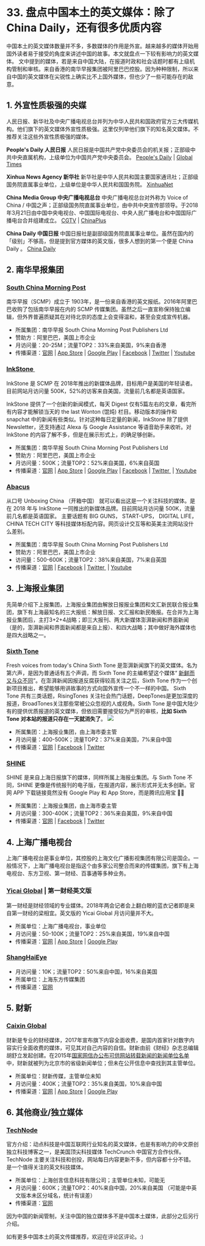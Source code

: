# 33. 盘点中国本土的英文媒体：除了 China Daily，还有很多优质内容

中国本土的英文媒体数量并不多，多数媒体的作用是外宣。越来越多的媒体开始用国外读者易于接受的角度来讲述中国的故事。本文就盘点一下较有影响力的英文媒体。
文中提到的媒体，若是来自中国大陆，在报道时政和社会话题时都有上级机构管制和审核。来自香港的南华早报集团被阿里巴巴控股。因为种种限制，所以来自中国的英文媒体在尖锐性上确实比不上国外媒体，但也少了一些可能存在的敌意。


## 1. 外宣性质极强的央媒
人民日报、新华社及中央广播电视总台并列为中华人民共和国政府官方三大传媒机构。他们旗下的英文媒体外宣性质极强。这里仅列举他们旗下的知名英文媒体。不推荐关注这些外宣性质极强的媒体。

**People's Daily 人民日报**
人民日报是中国共产党中央委员会的机关报；正部级中共中央直属机构，上级单位为中国共产党中央委员会。
[People's Daily](http://en.people.cn/) | [Global Times](http://www.globaltimes.cn/)

**Xinhua News Agency 新华社**
新华社是中华人民共和国主要国家通讯社；正部级国务院直属事业单位，上级单位是中华人民共和国国务院。
[XinhuaNet](http://www.xinhuanet.com/english/)

**China Media Group 中央广播电视总台** 
中央广播电视总台对外称为 Voice of China / 中国之声；正部级国务院直属事业单位，由中共中央宣传部领导。于2018年3月21日由中国中央电视台、中国国际电视台、中央人民广播电台和中国国际广播电台合并组建成立。
[CGTV](https://www.cgtn.com/) | [ChinaPlus](http://chinaplus.cri.cn/) 

**China Daily 中国日报**
中国日报社是副部级国务院直属事业单位。虽然在国内的「级别」不够高，但是提到官方媒体的英文版，很多人想到的第一个便是 China Daily 。
[China Daily](http://www.chinadaily.com.cn/)

## 2. 南华早报集团
### **[South China Morning Post](https://www.scmp.com/)**
南华早报（SCMP）成立于 1903年，是一份来自香港的英文报纸。2016年阿里巴巴收购了包括南华早报在内的 SCMP 传媒集团。虽然之后一直宣称保持独立编辑，但外界普遍质疑其在对待北京的态度上会变得温和，甚至会变成宣传机器。
- 所属集团：南华早报 South China Morning Post Publishers Ltd
- 赞助方：阿里巴巴，美国上市企业
- 月访问量：20-25M；流量TOP2：33%来自美国，9%来自香港
- 传播渠道：[官网](https://www.scmp.com/) | [App Store](https://app.scmp.com/app/) | [Google Play](https://app.scmp.com/app/) | [Facebook](https://www.facebook.com/scmp) | [Twitter](https://www.twitter.com/scmpnews) | [Youtube](https://www.youtube.com/southchinamorningpost)

### **[InkStone ](https://www.inkstonenews.com)**
InkStone 是 SCMP 在 2018年推出的新媒体品牌，目标用户是美国的年轻读者。目前网站月访问量 500K，52%的访客来自美国，流量前几名都是英语国家。

InkStone 提供了一个创新的新闻模式，每天 Digest 仅有5篇左右的文章，看完所有内容才能解锁当天的 the last Wonton (馄炖) 栏目。移动版本的操作和 snapchat 中的新闻有些类似。针对这种每日定量的新闻，InkStone 除了提供 Newsletter，还支持通过 Alexa 与 Google Assistance 等语音助手来收听。对 InkStone 的内容了解不多，但是在展示形式上，的确足够创新。

- 所属集团：南华早报 South China Morning Post Publishers Ltd
- 赞助方：阿里巴巴，美国上市企业
- 月访问量：500K；流量TOP2：52%来自美国，6%来自英国
- 传播渠道：[官网](https://www.inkstonenews.com/) | [App Store](https://itunes.apple.com/us/app/inkstone/id1321278840?ls=1&mt=8) | [Google Play](https://play.google.com/store/apps/details?id=com.scmp.inkstone&hl=en) | [Facebook](https://www.facebook.com/InkstoneNews) | [Twitter ](https://twitter.com/InkstoneNews) | [Youtube](https://www.youtube.com/inkstone)

### **[Abacus](https://www.abacusnews.com/)**
从口号 Unboxing China （开箱中国） 就可以看出这是一个关注科技的媒体。是在 2018 年与 InkStone 一同推出的新媒体品牌。目前网站月访问量 500K，流量前几名都是英语国家。
主要话题有 BIG GUNS， START-UPS， DIGITAL LIFE， CHINA TECH CITY 等科技媒体标配内容。网页设计交互等和英美主流网站没什么差别。

- 所属集团：南华早报 South China Morning Post Publishers Ltd
- 赞助方：阿里巴巴，美国上市企业
- 访问量：500-600K；流量TOP2：38%来自美国，7%来自英国
- 传播渠道：[官网](https://www.abacusnews.com/) | [Facebook](https://www.facebook.com/AbacusNews) | [Twitter ](https://twitter.com/AbacusNews) | [Youtube](https://www.youtube.com/abacusnews)


## 3. 上海报业集团
先简单介绍下上报集团，上海报业集团由解放日报报业集团和文汇新民联合报业集团，旗下有上海最知名的三大报纸：解放日报、文汇报和新民晚报。在合并为上海报业集团后，主打3+2+4战略；即三大报刊、两大新媒体澎湃新闻和界面新闻（是的，澎湃新闻和界面新闻都是来自上报）、和四大战略；其中做好海外媒体也是四大战略之一。

### **[Sixth Tone](http://www.sixthtone.com/)**
Fresh voices from today's China
Sixth Tone 是澎湃新闻旗下的英文媒体。名为第六声，是因为普通话有五个声调，而 Sixth Tone 的主编希望这个媒体“ [新鲜而又与众不同](https://cn.nytimes.com/business/20160406/c06chinamedia/)”。在澎湃新闻因报道反腐获得较高关注之后，Sixth Tone 作为一个创新项目推出，希望能够用讲故事的方式向国外宣传一个不一样的中国。
Sixth Tone 共有三类话题，RisingTones 关注社会热门话题，DeepTones是更加深度的报道，BroadTones关注那些常被公众忽视的人或视角。Sixth Tone 是中国大陆少有的提供优质报道的英文媒体，但依旧需要接受较为严厉的审核，**比如 Sixth Tone 对本站的报道只存在一天就消失了**。
![](https://cdn.shuziyimin.org/blog-45-1-1565526631.png)


- 所属集团：上海报业集团，由上海市委主管
- 月访问量：400-500K；流量TOP2：37%来自美国，7%来自中国
- 传播渠道：[官网](http://www.sixthtone.com/) | [Facebook](https://www.facebook.com/sixthtone) | [Twitter](https://twitter.com/sixthtone)


### **[SHINE](https://www.shine.cn/)**
SHINE 是来自上海日报旗下的媒体，同样所属上海报业集团。与 Sixth Tone 不同，SHINE 更像是传统报刊的电子版，在报道内容，展示形式并无太多创新。官网 APP 下载链接竟然没有 Google Play 和 App Store，而是腾讯应用宝 🤦‍♂️

- 所属集团：上海报业集团，由上海市委主管
- 月访问量：300-400K；流量TOP2：36%来自美国，9%来自中国
- 传播渠道：[官网](https://www.shine.cn/) | [Facebook](https://www.facebook.com/SHINESHANGHAI/) | [Twitter](https://twitter.com/shanghaidaily) 


## 4. 上海广播电视台
上海广播电视台是事业单位，其控股的上海文化广播影视集团有限公司是国企。一般情况下，上海广播电视台是指这个由多家公司整合而来的传媒集团，旗下有上海电视台、东方卫视、第一财经、百事通等多种业务。

### **[Yicai Global](https://www.yicaiglobal.com/) | 第一财经英文版**
第一财经是财经领域的专业媒体。2018年两会记者会上翻白眼的蓝衣记者即是来自第一财经的梁相宜。英文版的 Yicai Global 月访问量并不大。

- 所属单位：上海广播电视台，事业单位
- 月访问量：50-100K；流量TOP2：25%来自美国，19%来自中国
- 传播渠道：[官网](http://www.yicaiglobal.com/) | [App Store](https://itunes.apple.com/us/app/yicai-global-china-inside-out/id1321831164) | [Google Play](https://play.google.com/store/apps/details?id=io.dcloud.H5074A4C4) 

### **[ShangHaiEye](https://www.shanghaieye.com.cn)**

- 月访问量：10K；流量TOP2：50%来自中国，16%来自美国
- 所属单位：上海东方传媒集团
- 传播渠道：[官网](https://www.shanghaieye.com.cn)

## 5. 财新
### **[Caixin Global](https://www.caixinglobal.com/)**
财新是专业的财经媒体，2017年宣布旗下内容全面收费，是国内首家针对数字内容实行全面收费的媒体，可见其对自己内容的自信。财新由前《财经》杂志总编辑胡舒立发起创建。在2015年[国家网信办公布可供网站转载新闻的新闻单位名单](http://www.cac.gov.cn/2015-05/05/c_1115179188.htm) 中，财新就被列为北京市的省级新闻单位；但未在公开信息中查找到其主管单位。

- 所属单位：财新传媒，主管单位未知
- 月访问量：400K；流量TOP2：35%来自美国，10%来自中国
- 传播渠道：[官网](https://www.caixinglobal.com/) | [App Store](https://itunes.apple.com/us/app/caixin-china-economics-financial/id1177372413?l=zh&ls=1&mt=8) | [Google Play](https://play.google.com/store/apps/details?id=com.caixinglobal)


## 6. 其他商业/独立媒体
### **[TechNode](https://technode.com/)**
官方介绍：动点科技是中国互联网行业知名的英文媒体，也是有影响力的中文原创独立科技博客之一，是美国顶尖科技媒体 TechCrunch 中国官方合作伙伴。
TechNode 主要关注科技和创投，网站每日内容更新不多，但内容都十分不错。是一个值得关注的英文科技媒体。
- 所属单位：上海创言信息科技有限公司；主管单位未知，可能无
- 月访问量：600K；流量TOP2：40%来自中国，20%来自美国 （可能是中英文版本未区分域名，统计有误差）
- 传播渠道：[官网](https://technode.com/)

因为中国的新闻管制，关注中国的独立媒体多不是中国本土媒体，此部分之后另行介绍。


如有更多中国本土的英文传媒推荐，欢迎在评论区评论。:)